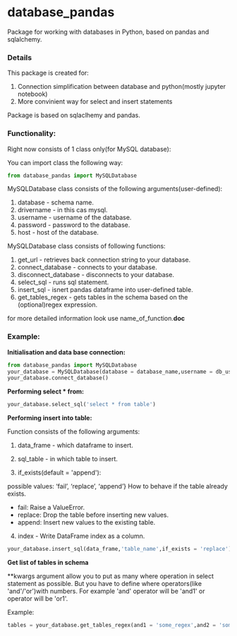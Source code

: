 # database_pandas
Package for working with databases in Python, based on pandas and sqlalchemy.

### Details
This package is created for:
1. Connection simplification between database and python(mostly jupyter notebook)
2. More convinient way for select and insert statements

Package is based on sqlaclhemy and pandas.

### Functionality: 

Right now consists of 1 class only(for MySQL database):

You can import class the following way: 
```python
from database_pandas import MySQLDatabase
```

MySQLDatabase class consists of the following arguments(user-defined):
1. database - schema name.
2. drivername - in this cas mysql.
3. username - username of the database.
4. password - password to the database.
5. host - host of the database.

MySQLDatabase class consists of following functions:
1. get_url - retrieves back connection string to your database.
2. connect_database - connects to your database.
3. disconnect_database - disconnects to your database.
4. select_sql - runs sql statement.
5. insert_sql - isnert pandas dataframe into user-defined table.
6. get_tables_regex - gets tables in the schema based on the (optional)regex expression.

for more detailed information look use name_of_function.__doc__


### Example:

**Initialisation and data base connection:**

```python
from database_pandas import MySQLDatabase
your_database = MySQLDatabase(database = database_name,username = db_username,password = db_password,host = db_host)
your_database.connect_database()
```

**Performing select * from:**
```python
your_database.select_sql('select * from table')
```

**Performing insert into table:**

Function consists of the following arguments:
        
1. data_frame - which dataframe to insert.

2. sql_table - in which table to insert.

3. if_exists(default = 'append'):

possible values: ‘fail’, ‘replace’, ‘append’}
How to behave if the table already exists.
- fail: Raise a ValueError.
- replace: Drop the table before inserting new values.
- append: Insert new values to the existing table.

4. index - Write DataFrame index as a column. 

```python
your_database.insert_sql(data_frame,'table_name',if_exists = 'replace')
```

**Get list of tables in schema**

**kwargs argument allow you to put as many where operation in select statement as possible.
But you have to define where operators(like 'and'/'or')with numbers. For example 'and' operator will be 'and1' or operator will
be 'or1'.

Example: 

```python
tables = your_database.get_tables_regex(and1 = 'some_regex',and2 = 'some_regex')
```